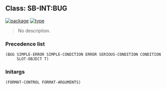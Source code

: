 ## Class: SB-INT:BUG
[![package](https://img.shields.io/badge/Package-SB--INT-5f9ea0.svg?style=social&colorA=999999)](../) [![type](https://img.shields.io/badge/Type-Class-5f9ea0.svg?style=social&colorA=999999)](../#class) 

> No description.

### Precedence list
```
(BUG SIMPLE-ERROR SIMPLE-CONDITION ERROR SERIOUS-CONDITION CONDITION
     SLOT-OBJECT T)
```
### Initargs
```
(FORMAT-CONTROL FORMAT-ARGUMENTS)
```
